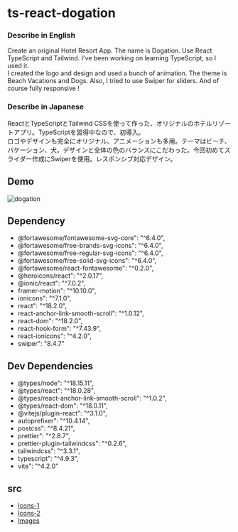 # ts-react-dogation

### Describe in English

Create an original Hotel Resort App. The name is Dogation. Use React TypeScript and Tailwind. I've been working on learning TypeScript, so I used it. <br />
 I created the logo and design and used a bunch of animation. The theme is Beach Vacations and Dogs. Also, I tried to use Swiper for sliders. And of course fully responsive !

### Describe in Japanese

ReactとTypeScriptとTailwind CSSを使って作った、オリジナルのホテルリゾートアプリ。TypeScriptを習得中なので、初導入。<br />
ロゴやデザインも完全にオリジナル、アニメーションも多用。テーマはビーチ、バケーション、犬。デザインと全体の色のバランスにこだわった。今回初めてスライダー作成にSwiperを使用。レスポンシブ対応デザイン。


## Demo

![dogation](https://user-images.githubusercontent.com/75118062/234512955-bb630836-c749-4ae1-86e6-384678926087.gif)


## Dependency

* @fortawesome/fontawesome-svg-core": "^6.4.0",
* @fortawesome/free-brands-svg-icons": "^6.4.0",
* @fortawesome/free-regular-svg-icons": "^6.4.0",
* @fortawesome/free-solid-svg-icons": "^6.4.0",
* @fortawesome/react-fontawesome": "^0.2.0",
* @heroicons/react": "^2.0.17",
* @ionic/react": "^7.0.2",
* framer-motion": "^10.10.0",
* ionicons": "^7.1.0",
* react": "^18.2.0",
* react-anchor-link-smooth-scroll": "^1.0.12",
* react-dom": "^18.2.0",
* react-hook-form": "^7.43.9",
* react-ionicons": "^4.2.0",
* swiper": "8.4.7"

## Dev Dependencies

* @types/node": "^18.15.11",
* @types/react": "^18.0.28",
* @types/react-anchor-link-smooth-scroll": "^1.0.2",
* @types/react-dom": "^18.0.11",
* @vitejs/plugin-react": "^3.1.0",
* autoprefixer": "^10.4.14",
* postcss": "^8.4.21",
* prettier": "^2.8.7",
* prettier-plugin-tailwindcss": "^0.2.6",
* tailwindcss": "^3.3.1",
* typescript": "^4.9.3",
* vite": "^4.2.0"

## src
* [Icons-1](https://iconscout.com/all-assets/dog?price=free)
* [Icons-2](https://fontawesome.com/)
* [Images](https://unsplash.com/ja/s/%E5%86%99%E7%9C%9F/dog)
